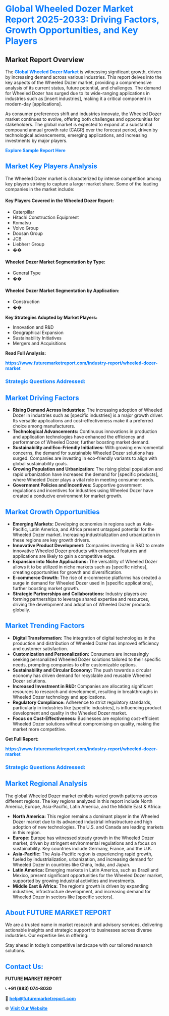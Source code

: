 <h1 style="color: #007BFF;">Global Wheeled Dozer Market Report 2025-2033: Driving Factors, Growth Opportunities, and Key Players</h1>

<section id="overview">
<h2>Market Report Overview</h2>
<p>The <a href="https://www.futuremarketreport.com/industry-report/wheeled-dozer-market" style="color: #007BFF; text-decoration: none;"><strong>Global Wheeled Dozer Market</strong></a> is witnessing significant growth, driven by increasing demand across various industries. This report delves into the key aspects of the Wheeled Dozer market, providing a comprehensive analysis of its current status, future potential, and challenges. The demand for Wheeled Dozer has surged due to its wide-ranging applications in industries such as [insert industries], making it a critical component in modern-day [applications].</p>
<p>As consumer preferences shift and industries innovate, the Wheeled Dozer market continues to evolve, offering both challenges and opportunities for stakeholders. The global market is expected to expand at a substantial compound annual growth rate (CAGR) over the forecast period, driven by technological advancements, emerging applications, and increasing investments by major players.</p>
</section>

<section id="overview">
<p><a href="https://www.futuremarketreport.com/request-sample/reportId=113799" style="color: #007BFF; text-decoration: none;"><strong>Explore Sample Report Here</strong></a></p>
</section>

<section id="key-players">
<h2 style="color: #007BFF;">Market Key Players Analysis</h2>
<p>The Wheeled Dozer market is characterized by intense competition among key players striving to capture a larger market share. Some of the leading companies in the market include:</p>
<h4>Key Players Covered in the Wheeled Dozer Report:</h4>
<ul><li>Caterpillar</li><li>Hitachi Construction Equipment</li><li>Komatsu</li><li>Volvo Group</li><li>Doosan Group</li><li>JCB</li><li>Liebherr Group</li><li>��</li></ul>
<h4>Wheeled Dozer Market Segmentation by Type:</h4>
<ul><li>General Type</li><li>��</li></ul>

<h4>Wheeled Dozer Market Segmentation by Application:</h4>
<ul><li>Construction</li><li>��</li></ul>
<p><strong>Key Strategies Adopted by Market Players:</strong></p>
<ul>
<li>Innovation and R&D</li>
<li>Geographical Expansion</li>
<li>Sustainability Initiatives</li>
<li>Mergers and Acquisitions</li>
</ul>
</section>

<section>
<p><strong>Read Full Analysis: </strong></p><a href="https://www.futuremarketreport.com/industry-report/wheeled-dozer-market" style="color: #007BFF; text-decoration: none;"><strong>https://www.futuremarketreport.com/industry-report/wheeled-dozer-market</strong></a>
<h3 style="color: #007BFF;">Strategic Questions Addressed:</h3>
</section>

<section id="driving-factors">
<h2 style="color: #007BFF;">Market Driving Factors</h2>
<ul>
<li><strong>Rising Demand Across Industries:</strong> The increasing adoption of Wheeled Dozer in industries such as [specific industries] is a major growth driver. Its versatile applications and cost-effectiveness make it a preferred choice among manufacturers.</li>
<li><strong>Technological Advancements:</strong> Continuous innovations in production and application technologies have enhanced the efficiency and performance of Wheeled Dozer, further boosting market demand.</li>
<li><strong>Sustainability and Eco-Friendly Initiatives:</strong> With growing environmental concerns, the demand for sustainable Wheeled Dozer solutions has surged. Companies are investing in eco-friendly variants to align with global sustainability goals.</li>
<li><strong>Growing Population and Urbanization:</strong> The rising global population and rapid urbanization have increased the demand for [specific products], where Wheeled Dozer plays a vital role in meeting consumer needs.</li>
<li><strong>Government Policies and Incentives:</strong> Supportive government regulations and incentives for industries using Wheeled Dozer have created a conducive environment for market growth.</li>
</ul>
</section>

<section id="growth-opportunities">
<h2 style="color: #007BFF;">Market Growth Opportunities</h2>
<ul>
<li><strong>Emerging Markets:</strong> Developing economies in regions such as Asia-Pacific, Latin America, and Africa present untapped potential for the Wheeled Dozer market. Increasing industrialization and urbanization in these regions are key growth drivers.</li>
<li><strong>Innovative Product Development:</strong> Companies investing in R&D to create innovative Wheeled Dozer products with enhanced features and applications are likely to gain a competitive edge.</li>
<li><strong>Expansion into Niche Applications:</strong> The versatility of Wheeled Dozer allows it to be utilized in niche markets such as [specific niches], creating opportunities for growth and diversification.</li>
<li><strong>E-commerce Growth:</strong> The rise of e-commerce platforms has created a surge in demand for Wheeled Dozer used in [specific applications], further boosting market growth.</li>
<li><strong>Strategic Partnerships and Collaborations:</strong> Industry players are forming partnerships to leverage shared expertise and resources, driving the development and adoption of Wheeled Dozer products globally.</li>
</ul>
</section>

<section id="trending-factors">
<h2 style="color: #007BFF;">Market Trending Factors</h2>
<ul>
<li><strong>Digital Transformation:</strong> The integration of digital technologies in the production and distribution of Wheeled Dozer has improved efficiency and customer satisfaction.</li>
<li><strong>Customization and Personalization:</strong> Consumers are increasingly seeking personalized Wheeled Dozer solutions tailored to their specific needs, prompting companies to offer customizable options.</li>
<li><strong>Sustainability and Circular Economy:</strong> The push towards a circular economy has driven demand for recyclable and reusable Wheeled Dozer solutions.</li>
<li><strong>Increased Investment in R&D:</strong> Companies are allocating significant resources to research and development, resulting in breakthroughs in Wheeled Dozer technology and applications.</li>
<li><strong>Regulatory Compliance:</strong> Adherence to strict regulatory standards, particularly in industries like [specific industries], is influencing product development and quality in the Wheeled Dozer market.</li>
<li><strong>Focus on Cost-Effectiveness:</strong> Businesses are exploring cost-efficient Wheeled Dozer solutions without compromising on quality, making the market more competitive.</li>
</ul>
</section>

<section>
<p><strong>Get Full Report: </strong></p><a href="https://www.futuremarketreport.com/industry-report/wheeled-dozer-market" style="color: #007BFF; text-decoration: none;"><strong>https://www.futuremarketreport.com/industry-report/wheeled-dozer-market</strong></a>
<h3 style="color: #007BFF;">Strategic Questions Addressed:</h3>
</section>


<section id="regional-analysis">
<h2 style="color: #007BFF;">Market Regional Analysis</h2>
<p>The global Wheeled Dozer market exhibits varied growth patterns across different regions. The key regions analyzed in this report include North America, Europe, Asia-Pacific, Latin America, and the Middle East & Africa:</p>
<ul>
<li><strong>North America:</strong> This region remains a dominant player in the Wheeled Dozer market due to its advanced industrial infrastructure and high adoption of new technologies. The U.S. and Canada are leading markets in this region.</li>
<li><strong>Europe:</strong> Europe has witnessed steady growth in the Wheeled Dozer market, driven by stringent environmental regulations and a focus on sustainability. Key countries include Germany, France, and the U.K.</li>
<li><strong>Asia-Pacific:</strong> The Asia-Pacific region is experiencing rapid growth, fueled by industrialization, urbanization, and increasing demand for Wheeled Dozer in countries like China, India, and Japan.</li>
<li><strong>Latin America:</strong> Emerging markets in Latin America, such as Brazil and Mexico, present significant opportunities for the Wheeled Dozer market, supported by growing industrial activities and investments.</li>
<li><strong>Middle East & Africa:</strong> The region’s growth is driven by expanding industries, infrastructure development, and increasing demand for Wheeled Dozer in sectors like [specific sectors].</li>
</ul>
</section>

<footer>
<h2 style="color: #007BFF;">About FUTURE MARKET REPORT</h2>
<p>We are a trusted name in market research and advisory services, delivering actionable insights and strategic support to businesses across diverse industries. Our expertise lies in offering:</p>

<p>Stay ahead in today’s competitive landscape with our tailored research solutions.</p>

<h2 style="color: #007BFF;">Contact Us:</h2>
<p><strong>FUTURE MARKET REPORT</strong></p>
<p>📞 <strong>+91 (883) 074-8030</strong></p>
<p>📧 <strong><a href="mailto:help@futuremarketreport.com" style="color: #007BFF;">help@futuremarketreport.com</a></strong></p>
<p>🌐 <strong><a href="https://www.futuremarketreport.com/" style="color: #007BFF;">Visit Our Website</a></strong></p>
</footer>